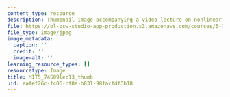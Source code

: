 ```yaml
---
content_type: resource
description: Thumbnail image accompanying a video lecture on nonlinear polarization.
file: https://ol-ocw-studio-app-production.s3.amazonaws.com/courses/5-74-introductory-quantum-mechanics-ii-spring-2009/eafef26cfc06cf8eb83198facfdf3b18_MIT5_74S09lec13_thumb.jpg
file_type: image/jpeg
image_metadata:
  caption: ''
  credit: ''
  image-alt: ''
learning_resource_types: []
resourcetype: Image
title: MIT5_74S09lec13_thumb
uid: eafef26c-fc06-cf8e-b831-98facfdf3b18
---
```

